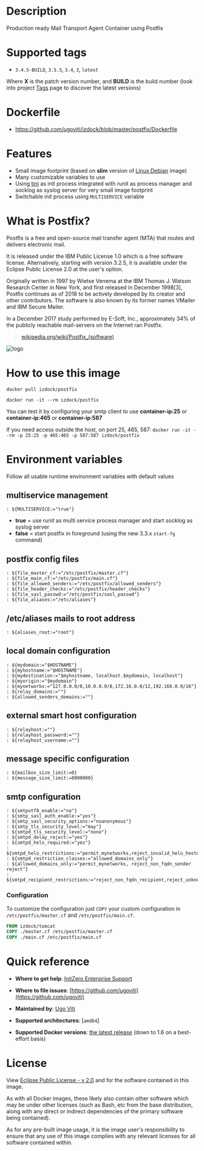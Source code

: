 # Description
Production ready Mail Transport Agent Container using Postfix

# Supported tags
-	`3.4.5-BUILD`, `3.5.5`, `3.4`, `3`, `latest`

Where **X** is the patch version number, and **BUILD** is the build number (look into project [Tags](/repository/docker/izdock/postfix/tags/) page to discover the latest versions)

# Dockerfile
- https://github.com/ugoviti/izdock/blob/master/postfix/Dockerfile

# Features
- Small image footprint (based on **slim** version of [Linux Debian](/_/debian/) image)
- Many customizable variables to use
- Using [tini](https://github.com/krallin/tini) as init process integrated with runit as process manager and socklog as syslog server for very small image footprint
- Switchable init process using ```MULTISERVICE``` variable

# What is Postfix?
Postfix is a free and open-source mail transfer agent (MTA) that routes and delivers electronic mail.

It is released under the IBM Public License 1.0 which is a free software license. Alternatively, starting with version 3.2.5, it is available under the Eclipse Public License 2.0 at the user's option.

Originally written in 1997 by Wietse Venema at the IBM Thomas J. Watson Research Center in New York, and first released in December 1998[3], Postfix continues as of 2018 to be actively developed by its creator and other contributors. The software is also known by its former names VMailer and IBM Secure Mailer.

In a December 2017 study performed by E-Soft, Inc., approximately 34% of the publicly reachable mail-servers on the Internet ran Postfix.

> [wikipedia.org/wiki/Postfix_(software)](https://en.wikipedia.org/wiki/Postfix_(software))

![logo](http://www.postfix.org/mysza.gif)

# How to use this image

```docker pull izdock/postfix```

```docker run -it --rm izdock/postfix```

You can test it by configuring your smtp client to use **container-ip:25** or **container-ip:465** or **container-ip:587**

If you need access outside the host, on port 25, 465, 587:
```docker run -it --rm -p 25:25 -p 465:465 -p 587:587 izdock/postfix```

# Environment variables

Follow all usable runtime environment variables with default values

## multiservice management
```
: ${MULTISERVICE:="true"}
```
  * **true** = use runit as multi service process manager and start socklog as syslog server
  * **false** = start postfix in foreground (using the new 3.3.x ```start-fg``` command)

## postfix config files
```
: ${file_master_cf:="/etc/postfix/master.cf"}
: ${file_main_cf:="/etc/postfix/main.cf"}
: ${file_allowed_senders:="/etc/postfix/allowed_senders"}
: ${file_header_checks:="/etc/postfix/header_checks"}
: ${file_sasl_passwd:="/etc/postfix/sasl_passwd"}
: ${file_aliases:="/etc/aliases"}
```

## /etc/aliases mails to root address
```
: ${aliases_root:="root"}
```

## local domain configuration
```
: ${mydomain:="$HOSTNAME"}
: ${myhostname:="$HOSTNAME"}
: ${mydestination:="$myhostname, localhost.$mydomain, localhost"}
: ${myorigin:="$mydomain"}
: ${mynetworks:="127.0.0.0/8,10.0.0.0/8,172.16.0.0/12,192.168.0.0/16"}
: ${relay_domains:=""}
: ${allowed_senders_domains:=""}
```

## external smart host configuration
```
: ${relayhost:=""}
: ${relayhost_password:=""}
: ${relayhost_username:=""}
```

## message specific configuration
```
: ${mailbox_size_limit:=0}
: ${message_size_limit:=8000000}
```

## smtp configuration
```
: ${smtputf8_enable:="no"}
: ${smtp_sasl_auth_enable:="yes"}
: ${smtp_sasl_security_options:="noanonymous"}
: ${smtp_tls_security_level:="may"}
: ${smtpd_tls_security_level:="none"}
: ${smtpd_delay_reject:="yes"}
: ${smtpd_helo_required:="yes"}
: ${smtpd_helo_restrictions:="permit_mynetworks,reject_invalid_helo_hostname,permit"}
: ${smtpd_restriction_classes:="allowed_domains_only"}
: ${allowed_domains_only:="permit_mynetworks, reject_non_fqdn_sender reject"}
: ${smtpd_recipient_restrictions:="reject_non_fqdn_recipient,reject_unknown_recipient_domain,reject_unverified_recipient"}
```

### Configuration
To customize the configuration just `COPY` your custom configuration in `/etc/postfix/master.cf` and `/etc/postfix/main.cf`.

```dockerfile
FROM izdock/tomcat
COPY ./master.cf /etc/postfix/master.cf
COPY ./main.cf /etc/postfix/main.cf
```

# Quick reference

-	**Where to get help**:
	[InitZero Enterprise Support](https://www.initzero.it/)

-	**Where to file issues**:
	[https://github.com/ugoviti](https://github.com/ugoviti)

-	**Maintained by**:
	[Ugo Viti](https://github.com/ugoviti)

-	**Supported architectures**:
	[`amd64`]

-	**Supported Docker versions**:
	[the latest release](https://github.com/docker/docker-ce/releases/latest) (down to 1.6 on a best-effort basis)

# License

View [Eclipse Public License - v 2.0](http://www.eclipse.org/legal/epl-v20.html) and for the software contained in this image.

As with all Docker images, these likely also contain other software which may be under other licenses (such as Bash, etc from the base distribution, along with any direct or indirect dependencies of the primary software being contained).

As for any pre-built image usage, it is the image user's responsibility to ensure that any use of this image complies with any relevant licenses for all software contained within.
